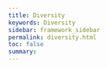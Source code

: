 ```yaml
---
title: Diversity
keywords: Diversity
sidebar: framework_sidebar
permalink: diversity.html
toc: false
summary:
---
```

